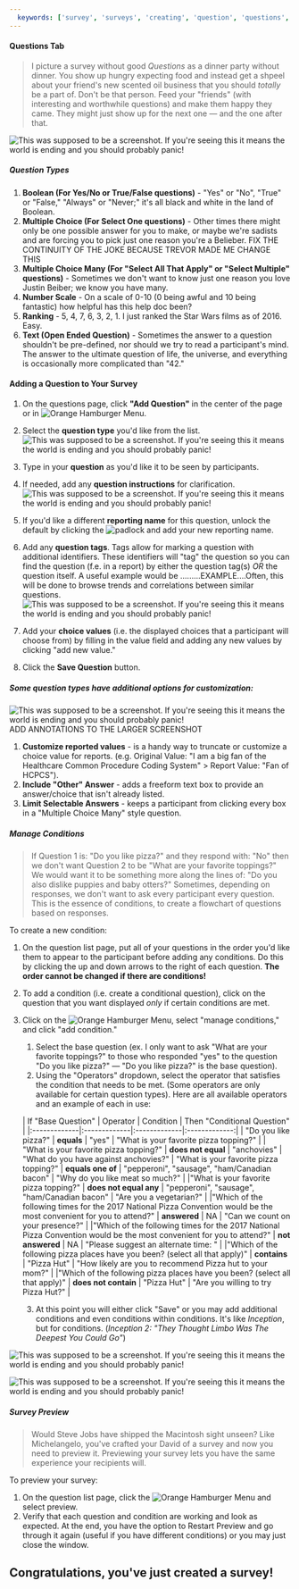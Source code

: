 ```yaml
---
  keywords: ['survey', 'surveys', 'creating', 'question', 'questions', 'boolean', 'multiple choice', 'multiple choice many', 'ranking', 'text', 'nps', 'number scale', 'color', 'condition', 'conditions', 'translation', 'translations', 'choices']
---
```


#### Questions Tab

>I picture a survey without good *Questions* as a dinner party without dinner. You show up hungry expecting food and instead get a shpeel about your friend's new scented oil business that you should *totally* be a part of. Don't be that person. Feed your "friends" (with interesting and worthwhile questions) and make them happy they came. They might just show up for the next one — and the one after that. 

![This was supposed to be a screenshot. If you're seeing this it means the world is ending and you should probably panic!](https://s3.amazonaws.com/peer60_organizations/documentation+tbd/Main+Questions+Page.png "This will be a screenshot of the Questions section with annotation of each section. Timer, Add Question, Hamburger Bar, Questions, Reorder Questions, Update Questions order - Main Questions Page WE NEED TO ADD A CONDITION ICON WITH DESCRIPTION")

##### Question Types

1. **Boolean (For Yes/No or True/False questions)** - "Yes" or "No", "True" or "False," "Always" or "Never;" it's all black and white in the land of Boolean.
2. **Multiple Choice (For Select One questions)** - Other times there might only be one possible answer for you to make, or maybe we're sadists and are forcing you to pick just one reason you're a Belieber.  FIX THE CONTINUITY OF THE JOKE BECAUSE TREVOR MADE ME CHANGE THIS
3. **Multiple Choice Many (For "Select All That Apply" or "Select Multiple" questions)** - Sometimes we don't want to know just one reason you love Justin Beiber; we know you have many.
4. **Number Scale** - On a scale of 0-10 (0 being awful and 10 being fantastic) how helpful has this help doc been?
5. **Ranking** - 5, 4, 7, 6, 3, 2, 1. I just ranked the Star Wars films as of 2016. Easy. 
6. **Text (Open Ended Question)** - Sometimes the answer to a question shouldn't be pre-defined, nor should we try to read a participant's mind. The answer to the ultimate question of life, the universe, and everything is occasionally more complicated than "42."

#### Adding a Question to Your Survey



1. On the questions page, click **"Add Question"** in the center of the page or in ![Orange Hamburger Menu](https://s3.amazonaws.com/peer60_organizations/documentation+tbd/Icons/Orange+Hamburger.png).
2. Select the **question type** you'd like from the list.
![This was supposed to be a screenshot. If you're seeing this it means the world is ending and you should probably panic!](https://s3.amazonaws.com/peer60_organizations/documentation+tbd/survey_questions/Add+Question+01.png "This will be a screenshot of the question creation page with the following annotations starting with 3.")

3. Type in your **question** as you'd like it to be seen by participants.
4. If needed, add any **question instructions** for clarification.
![This was supposed to be a screenshot. If you're seeing this it means the world is ending and you should probably panic!](https://s3.amazonaws.com/peer60_organizations/documentation+tbd/survey_questions/Add+Question+02.png "This will be a screenshot of the question creation page with the following annotations starting with 3.")

5. If you'd like a different **reporting name** for this question, unlock the default by clicking the ![padlock](https://s3.amazonaws.com/peer60_organizations/documentation+tbd/Icons/Padlock.png) and add your new reporting name.  
6. Add any **question tags**. Tags allow for marking a question with additional identifiers. These identifiers will "tag" the question so you can find the question (f.e. in a report) by either the question tag(s) *OR* the question itself. A useful example would be .........EXAMPLE....Often, this will be done to browse trends and correlations between similar questions. 
![This was supposed to be a screenshot. If you're seeing this it means the world is ending and you should probably panic!](https://s3.amazonaws.com/peer60_organizations/documentation+tbd/survey_questions/Add+Question+03.png "This will be a screenshot of the question creation page with the following annotations starting with 3.")
7. Add your **choice values** (i.e. the displayed choices that a participant will choose from) by filling in the value field and adding any new values by clicking "add new value."
8. Click the **Save Question** button.

##### Some question types have additional options for customization:

![This was supposed to be a screenshot. If you're seeing this it means the world is ending and you should probably panic!](https://s3.amazonaws.com/peer60_organizations/documentation+tbd/survey_questions/3+Question+Options.png  "Survey Question Options")
ADD ANNOTATIONS TO THE LARGER SCREENSHOT
1. **Customize reported values** - is a handy way to truncate or customize a choice value for reports. (e.g. Original Value: "I am a big fan of the Healthcare Common Procedure Coding System" > Report Value: "Fan of HCPCS").
2. **Include "Other" Answer** - adds a freeform text box to provide an answer/choice that isn't already listed.
3. **Limit Selectable Answers** - keeps a participant from clicking every box in a "Multiple Choice Many" style question.



##### Manage Conditions
>  If Question 1 is: "Do you like pizza?" and they respond with: "No" then we don't want Question 2 to be "What are your favorite toppings?" We would want it to be something more along the lines of: "Do you also dislike puppies and baby otters?" Sometimes, depending on responses, we don't want to ask every participant every question. This is the essence of conditions, to create a flowchart of questions based on responses. 

To create a new condition: 

1. On the question list page, put all of your questions in the order you'd like them to appear to the participant before adding any conditions. Do this by clicking the up and down arrows to the right of each question. **The order cannot be changed if there are conditions!**
2. To add a condition (i.e. create a conditional question), click on the question that you want displayed *only* if certain conditions are met. 
3. Click on the ![Orange Hamburger Menu](https://s3.amazonaws.com/peer60_organizations/documentation+tbd/Icons/Orange+Hamburger.png), select "manage conditions," and click "add condition."
   1. Select the base question (ex. I only want to ask "What are your favorite toppings?" to those who responded "yes" to the question "Do you like pizza?" — "Do you like pizza?" is the base question).
   2. Using the "Operators" dropdown, select the operator that satisfies the condition that needs to be met. (Some operators are only available for certain question types). Here are all available operators and an example of each in use:
   
   | If "Base Question"   |      Operator      |  Condition | Then "Conditional Question" |
|:-------------|:-------------|:-------------|:-------------:|
| "Do you like pizza?" |  **equals** | "yes" | "What is your favorite pizza topping?" |
| "What is your favorite pizza topping?" |    **does not equal**  |   "anchovies" | "What do you have against anchovies?"
| "What is your favorite pizza topping?" | **equals one of** |   "pepperoni", "sausage", "ham/Canadian bacon"  |  "Why do you like meat so much?" |
|"What is your favorite pizza topping?" | **does not equal any** |  "pepperoni", "sausage", "ham/Canadian bacon"  |  "Are you a vegetarian?" |
|"Which of the following times for the 2017 National Pizza Convention would be the most convenient for you to attend?" | **answered** |  NA |  "Can we count on your presence?" |
|"Which of the following times for the 2017 National Pizza Convention would be the most convenient for you to attend?" | **not answered** | NA |  "Please suggest an alternate time: " |
|"Which of the following pizza places have you been? (select all that apply)" | **contains** |  "Pizza Hut"  |  "How likely are you to recommend Pizza hut to your mom?" |
|"Which of the following pizza places have you been? (select all that apply)" | **does not contain** |  "Pizza Hut"  |  "Are you willing to try Pizza Hut?" |

   
   3. At this point you will either click "Save" or you may add additional conditions and even conditions within conditions. It's like *Inception*, but for conditions. (*Inception 2: "They Thought Limbo Was The Deepest You Could Go"*)

![This was supposed to be a screenshot. If you're seeing this it means the world is ending and you should probably panic!](http://www.findinglaurie.com/wp-content/uploads/2016/05/Placeholder-400x200.png  "This will be a screenshot of the add condition modal")

![This was supposed to be a screenshot. If you're seeing this it means the world is ending and you should probably panic!](http://www.findinglaurie.com/wp-content/uploads/2016/05/Placeholder-400x200.png  "This will be a corresponding flowchart giving an example of conditions")


##### Survey Preview
> Would Steve Jobs have shipped the Macintosh sight unseen? Like Michelangelo, you've crafted your David of a survey and now you need to preview it. Previewing your survey lets you have the same experience your recipients will. 

To preview your survey:

1. On the question list page, click the ![Orange Hamburger Menu](https://s3.amazonaws.com/peer60_organizations/documentation+tbd/Icons/Orange+Hamburger.png) and select preview.
2. Verify that each question and condition are working and look as expected. At the end, you have the option to Restart Preview and go through it again (useful if you have different conditions) or you may just close the window. 

## Congratulations, you've just created a survey!
